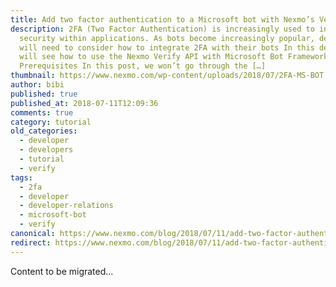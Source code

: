 ```yaml
---
title: Add two factor authentication to a Microsoft bot with Nexmo’s Verify API
description: 2FA (Two Factor Authentication) is increasingly used to increase
  security within applications. As bots become increasingly popular, developers
  will need to consider how to integrate 2FA with their bots In this demo, we
  will see how to use the Nexmo Verify API with Microsoft Bot Framework.
  Prerequisites In this post, we won’t go through the […]
thumbnail: https://www.nexmo.com/wp-content/uploads/2018/07/2FA-MS-BOT.png
author: bibi
published: true
published_at: 2018-07-11T12:09:36
comments: true
category: tutorial
old_categories:
  - developer
  - developers
  - tutorial
  - verify
tags:
  - 2fa
  - developer
  - developer-relations
  - microsoft-bot
  - verify
canonical: https://www.nexmo.com/blog/2018/07/11/add-two-factor-authentication-to-a-microsoft-bot-with-nexmos-verify-api-dr
redirect: https://www.nexmo.com/blog/2018/07/11/add-two-factor-authentication-to-a-microsoft-bot-with-nexmos-verify-api-dr
---
```

Content to be migrated...